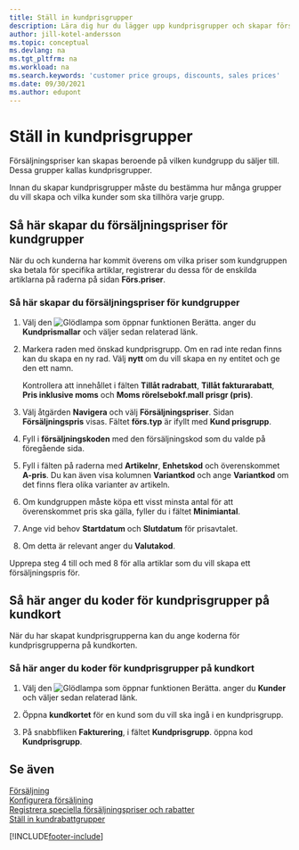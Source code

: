 ```yaml
---
title: Ställ in kundprisgrupper
description: Lära dig hur du lägger upp kundprisgrupper och skapar försäljningspriser för dessa grupper.
author: jill-kotel-andersson
ms.topic: conceptual
ms.devlang: na
ms.tgt_pltfrm: na
ms.workload: na
ms.search.keywords: 'customer price groups, discounts, sales prices'
ms.date: 09/30/2021
ms.author: edupont
---
```


# <a name="set-up-customer-price-groups" />Ställ in kundprisgrupper
  
Försäljningspriser kan skapas beroende på vilken kundgrupp du säljer till. Dessa grupper kallas kundprisgrupper.

Innan du skapar kundprisgrupper måste du bestämma hur många grupper du vill skapa och vilka kunder som ska tillhöra varje grupp.  

## <a name="how-to-create-sales-prices-for-a-group-of-customers" />Så här skapar du försäljningspriser för kundgrupper

När du och kunderna har kommit överens om vilka priser som kundgruppen ska betala för specifika artiklar, registrerar du dessa för de enskilda artiklarna på raderna på sidan **Förs.priser**.

### <a name="to-create-sales-prices-for-a-group-of-customers" />Så här skapar du försäljningspriser för kundgrupper

1. Välj den ![Glödlampa som öppnar funktionen Berätta.](media/ui-search/search_small.png "Berätta för mig vad du vill göra") anger du **Kundprismallar** och väljer sedan relaterad länk.  

2. Markera raden med önskad kundprisgrupp. Om en rad inte redan finns kan du skapa en ny rad. Välj **nytt** om du vill skapa en ny entitet och ge den ett namn.  
    
    Kontrollera att innehållet i fälten **Tillåt radrabatt**, **Tillåt fakturarabatt**, **Pris inklusive moms** och **Moms rörelsebokf.mall prisgr (pris)**. 
  
3. Välj åtgärden **Navigera** och välj **Försäljningspriser**. Sidan **Försäljningspris** visas. Fältet **förs.typ** är ifyllt med **Kund prisgrupp**.  
  
4. Fyll i **försäljningskoden** med den försäljningskod som du valde på föregående sida.  
  
5. Fyll i fälten på raderna med **Artikelnr**, **Enhetskod** och överenskommet **A-pris**. Du kan även visa kolumnen **Variantkod** och ange **Variantkod** om det finns flera olika varianter av artikeln.  
  
6. Om kundgruppen måste köpa ett visst minsta antal för att överenskommet pris ska gälla, fyller du i fältet **Minimiantal**.  

7. Ange vid behov **Startdatum** och **Slutdatum** för prisavtalet.  
  
8. Om detta är relevant anger du **Valutakod**.

Upprepa steg 4 till och med 8 för alla artiklar som du vill skapa ett försäljningspris för.

## <a name="how-to-enter-customer-price-group-codes-on-customer-cards" />Så här anger du koder för kundprisgrupper på kundkort

När du har skapat kundprisgrupperna kan du ange koderna för kundprisgrupperna på kundkorten.

### <a name="to-enter-customer-price-group-codes-on-a-customer-card" />Så här anger du koder för kundprisgrupper på kundkort

1. Välj den ![Glödlampa som öppnar funktionen Berätta.](media/ui-search/search_small.png "Berätta för mig vad du vill göra") anger du **Kunder** och väljer sedan relaterad länk.  

2. Öppna  **kundkortet** för en kund som du vill ska ingå i en kundprisgrupp.  

3. På snabbfliken **Fakturering**, i fältet **Kundprisgrupp**. öppna kod **Kundprisgrupp**.  


## <a name="see-also" />Se även

[Försäljning](sales-manage-sales.md)  
[Konfigurera försäljning](sales-setup-sales.md)  
[Registrera speciella försäljningspriser och rabatter](sales-how-record-sales-price-discount-payment-agreements.md)  
[Ställ in kundrabattgrupper](sales-how-to-set-up-customer-discount-groups.md)  

[!INCLUDE[footer-include](includes/footer-banner.md)]
